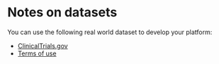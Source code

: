 # Notes on datasets

You can use the following real world dataset to develop your platform:

* [ClinicalTrials.gov](https://www.clinicaltrials.gov/ct2/results?cond=mental+health+OR+%22Mental+Disorders%22+OR+depression+OR+anxiety+OR+psychosis&cntry=GB)
* [Terms of use](https://www.clinicaltrials.gov/ct2/about-site/terms-conditions#Use)

